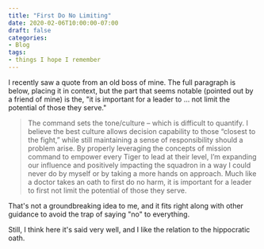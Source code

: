 ```yaml
---
title: "First Do No Limiting"
date: 2020-02-06T10:00:00-07:00
draft: false
categories:
- Blog
tags:
- things I hope I remember
---
```


I recently saw a quote from an old boss of mine.  The full paragraph is below, placing it in context, but the part that seems notable (pointed out by a friend of mine) is the, "it is important for a leader to ... not limit the potential of those they serve."

> The command sets the tone/culture – which is difficult to quantify. I believe the best culture allows decision capability to those “closest to the fight,” while still maintaining a sense of responsibility should a problem arise. By properly leveraging the concepts of mission command to empower every Tiger to lead at their level, I’m expanding our influence and positively impacting the squadron in a way I could never do by myself or by taking a more hands on approach. Much like a doctor takes an oath to first do no harm, it is important for a leader to first not limit the potential of those they serve.

That's not a groundbreaking idea to me, and it fits right along with other guidance to avoid the trap of saying "no" to everything.

Still, I think here it's said very well, and I like the relation to the hippocratic oath.
